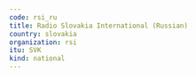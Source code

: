 ```yaml
---
code: rsi_ru
title: Radio Slovakia International (Russian)
country: slovakia
organization: rsi
itu: SVK
kind: national
---
```

